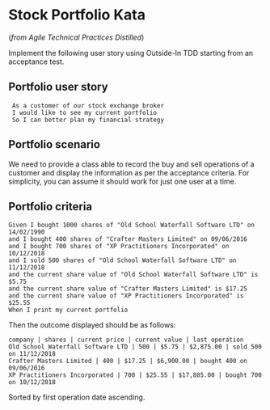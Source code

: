# Stock Portfolio Kata 
(_from Agile Technical Practices Distilled_)

Implement the following user story using Outside-In TDD starting from an acceptance test.

## Portfolio user story
```
 As a customer of our stock exchange broker
 I would like to see my current portfolio
 So I can better plan my financial strategy
```

## Portfolio scenario
We need to provide a class able to record the buy and sell operations of a customer and display the information as per the acceptance criteria. For simplicity, you can
assume it should work for just one user at a time.

## Portfolio criteria
```
Given I bought 1000 shares of "Old School Waterfall Software LTD" on 14/02/1990
and I bought 400 shares of "Crafter Masters Limited" on 09/06/2016
and I bought 700 shares of "XP Practitioners Incorporated" on 10/12/2018
and I sold 500 shares of "Old School Waterfall Software LTD" on 11/12/2018
and the current share value of "Old School Waterfall Software LTD" is $5.75
and the current share value of "Crafter Masters Limited" is $17.25
and the current share value of "XP Practitioners Incorporated" is $25.55
When I print my current portfolio
```

Then the outcome displayed should be as follows:

```
company | shares | current price | current value | last operation
Old School Waterfall Software LTD | 500 | $5.75 | $2,875.00 | sold 500 on 11/12/2018
Crafter Masters Limited | 400 | $17.25 | $6,900.00 | bought 400 on 09/06/2016
XP Practitioners Incorporated | 700 | $25.55 | $17,885.00 | bought 700 on 10/12/2018
```
Sorted by first operation date ascending.